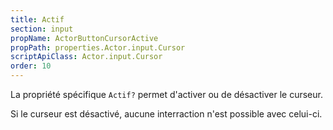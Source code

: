 ```yaml
---
title: Actif
section: input
propName: ActorButtonCursorActive
propPath: properties.Actor.input.Cursor
scriptApiClass: Actor.input.Cursor
order: 10
---
```

La propriété spécifique `Actif?` permet d'activer ou de désactiver le curseur.

Si le curseur est désactivé, aucune interraction n'est possible avec celui-ci.
